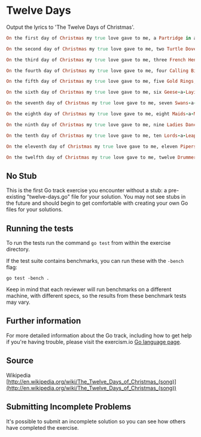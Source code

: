 # Twelve Days

Output the lyrics to 'The Twelve Days of Christmas'.

```ruby
On the first day of Christmas my true love gave to me, a Partridge in a Pear Tree.

On the second day of Christmas my true love gave to me, two Turtle Doves, and a Partridge in a Pear Tree.

On the third day of Christmas my true love gave to me, three French Hens, two Turtle Doves, and a Partridge in a Pear Tree.

On the fourth day of Christmas my true love gave to me, four Calling Birds, three French Hens, two Turtle Doves, and a Partridge in a Pear Tree.

On the fifth day of Christmas my true love gave to me, five Gold Rings, four Calling Birds, three French Hens, two Turtle Doves, and a Partridge in a Pear Tree.

On the sixth day of Christmas my true love gave to me, six Geese-a-Laying, five Gold Rings, four Calling Birds, three French Hens, two Turtle Doves, and a Partridge in a Pear Tree.

On the seventh day of Christmas my true love gave to me, seven Swans-a-Swimming, six Geese-a-Laying, five Gold Rings, four Calling Birds, three French Hens, two Turtle Doves, and a Partridge in a Pear Tree.

On the eighth day of Christmas my true love gave to me, eight Maids-a-Milking, seven Swans-a-Swimming, six Geese-a-Laying, five Gold Rings, four Calling Birds, three French Hens, two Turtle Doves, and a Partridge in a Pear Tree.

On the ninth day of Christmas my true love gave to me, nine Ladies Dancing, eight Maids-a-Milking, seven Swans-a-Swimming, six Geese-a-Laying, five Gold Rings, four Calling Birds, three French Hens, two Turtle Doves, and a Partridge in a Pear Tree.

On the tenth day of Christmas my true love gave to me, ten Lords-a-Leaping, nine Ladies Dancing, eight Maids-a-Milking, seven Swans-a-Swimming, six Geese-a-Laying, five Gold Rings, four Calling Birds, three French Hens, two Turtle Doves, and a Partridge in a Pear Tree.

On the eleventh day of Christmas my true love gave to me, eleven Pipers Piping, ten Lords-a-Leaping, nine Ladies Dancing, eight Maids-a-Milking, seven Swans-a-Swimming, six Geese-a-Laying, five Gold Rings, four Calling Birds, three French Hens, two Turtle Doves, and a Partridge in a Pear Tree.

On the twelfth day of Christmas my true love gave to me, twelve Drummers Drumming, eleven Pipers Piping, ten Lords-a-Leaping, nine Ladies Dancing, eight Maids-a-Milking, seven Swans-a-Swimming, six Geese-a-Laying, five Gold Rings, four Calling Birds, three French Hens, two Turtle Doves, and a Partridge in a Pear Tree.
```

## No Stub
This is the first Go track exercise you encounter without a stub: a pre-existing "twelve-days.go" file for your solution. You may not see stubs in the future and should begin to get comfortable with creating your own Go files for your solutions.

## Running the tests

To run the tests run the command `go test` from within the exercise directory.

If the test suite contains benchmarks, you can run these with the `-bench`
flag:

    go test -bench .

Keep in mind that each reviewer will run benchmarks on a different machine, with
different specs, so the results from these benchmark tests may vary.

## Further information

For more detailed information about the Go track, including how to get help if
you're having trouble, please visit the exercism.io [Go language page](http://exercism.io/languages/go/about).

## Source

Wikipedia [http://en.wikipedia.org/wiki/The_Twelve_Days_of_Christmas_(song)](http://en.wikipedia.org/wiki/The_Twelve_Days_of_Christmas_(song))

## Submitting Incomplete Problems
It's possible to submit an incomplete solution so you can see how others have completed the exercise.

